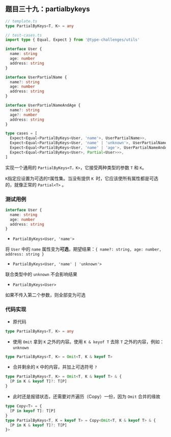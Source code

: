 ## 题目三十九：partialbykeys

```ts
// template.ts
type PartialByKeys<T, K> = any
```

```ts
// test-cases.ts
import type { Equal, Expect } from '@type-challenges/utils'

interface User {
  name: string
  age: number
  address: string
}

interface UserPartialName {
  name?: string
  age: number
  address: string
}

interface UserPartialNameAndAge {
  name?: string
  age?: number
  address: string
}

type cases = [
  Expect<Equal<PartialByKeys<User, 'name'>, UserPartialName>>,
  Expect<Equal<PartialByKeys<User, 'name' | 'unknown'>, UserPartialName>>,
  Expect<Equal<PartialByKeys<User, 'name' | 'age'>, UserPartialNameAndAge>>,
  Expect<Equal<PartialByKeys<User>, Partial<User>>>,
]
```

实现一个通用的 `PartialByKeys<T，K>`，它接受两种类型的参数 `T` 和 `K`。

`K`指定应设置为可选的`T`属性集。当没有提供 `K `时，它应该使所有属性都是可选的，就像正常的 `Partial<T>` 。



### 测试用例

```ts
interface User {
  name: string
  age: number
  address: string
}
```



- `PartialByKeys<User, 'name'>`

将 `User` 中的 `name` 属性变为**可选**，期望结果：`{ name?: string, age: number, address: string }`

- `PartialByKeys<User, 'name' | 'unknown'>`

联合类型中的 `unknown` 不会影响结果

- `PartialByKeys<User>`

如果不传入第二个参数，则全部变为可选



### 代码实现

- 原代码

```ts
type PartialByKeys<T, K> = any
```

- 使用 `Omit` 拿到 `K` 之外的内容。使用 `K & keyof T` 去除 `T` 之外的内容，例如：`unknown`

```ts
type PartialByKeys<T, K> = Omit<T, K & keyof T>
```

- 合并剩余的 `K` 中的内容，并加上可选符号 `?`

```ts
type PartialByKeys<T, K> = Omit<T, K & keyof T> & {
  [P in K & keyof T]?: T[P]
}
```

- 此时还是报错状态，还需要对齐遍历（Copy）一份，因为 `Omit` 合并的缘故

```ts
type Copy<T> = {
  [P in keyof T]: T[P]
}
type PartialByKeys<T, K = keyof T> = Copy<Omit<T, K & keyof T> & {
  [P in K & keyof T]?: T[P]
}>
```








